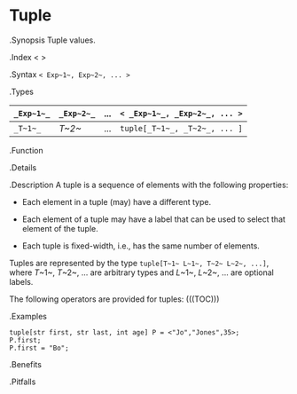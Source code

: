 # Tuple

.Synopsis
Tuple values.

.Index
< >

.Syntax
`< Exp~1~, Exp~2~, ... >`

.Types


| `_Exp~1~_`  | `_Exp~2~_`  |  ...  | `< _Exp~1~_, _Exp~2~_, ... >`  |
| --- | --- | --- | --- |
| `_T~1~_`    |  _T~2~_     | ...   | `tuple[_T~1~_, _T~2~_, ... ]`  |


.Function

.Details

.Description
A tuple is a sequence of elements with the following properties:

*  Each element in a tuple (may) have a different type.

*  Each element of a tuple may have a label that can be used to select that element of the tuple.

*  Each tuple is fixed-width, i.e., has the same number of elements.


Tuples are represented by the type `tuple[T~1~ L~1~, T~2~ L~2~, ...]`, 
where _T_~1~, _T_~2~, ... are arbitrary types and _L_~1~, _L_~2~, ... are optional labels. 

The following operators are provided for tuples:
(((TOC)))

.Examples
```rascal-shell
tuple[str first, str last, int age] P = <"Jo","Jones",35>;
P.first;
P.first = "Bo";
```

.Benefits

.Pitfalls


